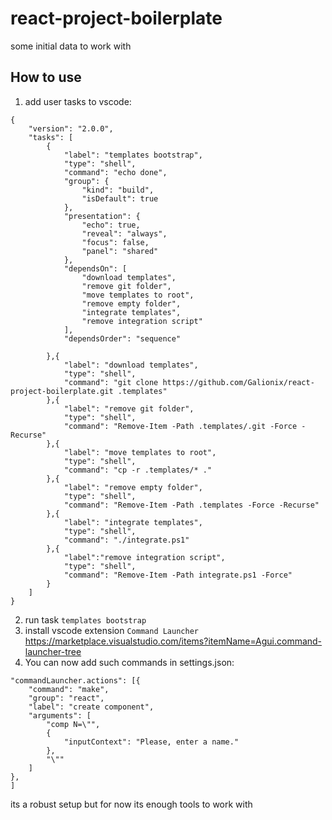 # react-project-boilerplate
some initial data to work with

## How to use
1. add user tasks to vscode:
```
{
    "version": "2.0.0",
    "tasks": [
        {
            "label": "templates bootstrap",
            "type": "shell",
            "command": "echo done",
            "group": {
                "kind": "build",
                "isDefault": true
            },
            "presentation": {
                "echo": true,
                "reveal": "always",
                "focus": false,
                "panel": "shared"
            },
            "dependsOn": [
                "download templates",
                "remove git folder",
                "move templates to root",
                "remove empty folder",
                "integrate templates",
                "remove integration script"
            ],
            "dependsOrder": "sequence"

        },{
            "label": "download templates",
            "type": "shell",
            "command": "git clone https://github.com/Galionix/react-project-boilerplate.git .templates"
        },{
            "label": "remove git folder",
            "type": "shell",
            "command": "Remove-Item -Path .templates/.git -Force -Recurse"
        },{
            "label": "move templates to root",
            "type": "shell",
            "command": "cp -r .templates/* ."
        },{
            "label": "remove empty folder",
            "type": "shell",
            "command": "Remove-Item -Path .templates -Force -Recurse"
        },{
            "label": "integrate templates",
            "type": "shell",
            "command": "./integrate.ps1"
        },{
            "label":"remove integration script",
            "type": "shell",
            "command": "Remove-Item -Path integrate.ps1 -Force"
        }
    ]
}
```
2. run task `templates bootstrap`
3. install vscode extension `Command Launcher` https://marketplace.visualstudio.com/items?itemName=Agui.command-launcher-tree
4. You can now add such commands in settings.json:
```
"commandLauncher.actions": [{
	"command": "make",
	"group": "react",
	"label": "create component",
	"arguments": [
		"comp N=\"",
		{
			"inputContext": "Please, enter a name."
		},
		"\""
	]
},
]
```

its a robust setup but for now its enough tools to work with